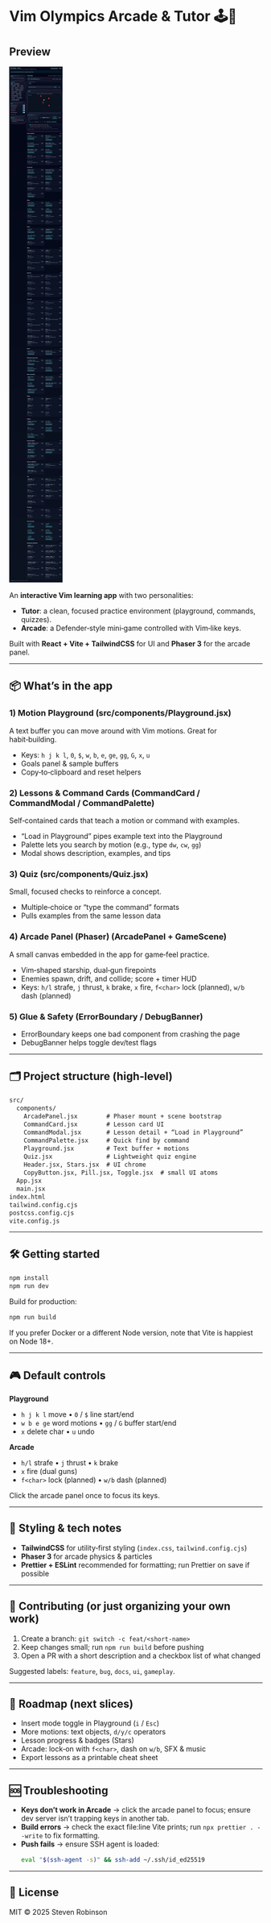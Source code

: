 # Vim Olympics Arcade & Tutor 🕹️📗

## Preview
![Screenshot of Vim Olympics Arcade](docs/screenshot.png)

An **interactive Vim learning app** with two personalities:
- **Tutor**: a clean, focused practice environment (playground, commands, quizzes).
- **Arcade**: a Defender‑style mini‑game controlled with Vim‑like keys.

Built with **React + Vite + TailwindCSS** for UI and **Phaser 3** for the arcade panel.

---

## 📦 What’s in the app

### 1) Motion Playground (src/components/Playground.jsx)
A text buffer you can move around with Vim motions. Great for habit‑building.
- Keys: `h j k l`, `0`, `$`, `w`, `b`, `e`, `ge`, `gg`, `G`, `x`, `u`
- Goals panel & sample buffers
- Copy‑to‑clipboard and reset helpers

### 2) Lessons & Command Cards (CommandCard / CommandModal / CommandPalette)
Self‑contained cards that teach a motion or command with examples.
- “Load in Playground” pipes example text into the Playground
- Palette lets you search by motion (e.g., type `dw`, `cw`, `gg`)
- Modal shows description, examples, and tips

### 3) Quiz (src/components/Quiz.jsx)
Small, focused checks to reinforce a concept.
- Multiple‑choice or “type the command” formats
- Pulls examples from the same lesson data

### 4) Arcade Panel (Phaser) (ArcadePanel + GameScene)
A small canvas embedded in the app for game‑feel practice.
- Vim‑shaped starship, dual‑gun firepoints
- Enemies spawn, drift, and collide; score + timer HUD
- Keys: `h/l` strafe, `j` thrust, `k` brake, `x` fire, `f<char>` lock (planned), `w/b` dash (planned)

### 5) Glue & Safety (ErrorBoundary / DebugBanner)
- ErrorBoundary keeps one bad component from crashing the page
- DebugBanner helps toggle dev/test flags

---

## 🗂️ Project structure (high‑level)

```
src/
  components/
    ArcadePanel.jsx        # Phaser mount + scene bootstrap
    CommandCard.jsx        # Lesson card UI
    CommandModal.jsx       # Lesson detail + “Load in Playground”
    CommandPalette.jsx     # Quick find by command
    Playground.jsx         # Text buffer + motions
    Quiz.jsx               # Lightweight quiz engine
    Header.jsx, Stars.jsx  # UI chrome
    CopyButton.jsx, Pill.jsx, Toggle.jsx  # small UI atoms
  App.jsx
  main.jsx
index.html
tailwind.config.cjs
postcss.config.cjs
vite.config.js
```

---

## 🛠️ Getting started

```bash
npm install
npm run dev
```

Build for production:
```bash
npm run build
```

If you prefer Docker or a different Node version, note that Vite is happiest on Node 18+.

---

## 🎮 Default controls

**Playground**
- `h j k l` move • `0` / `$` line start/end
- `w b e ge` word motions • `gg` / `G` buffer start/end
- `x` delete char • `u` undo

**Arcade**
- `h/l` strafe • `j` thrust • `k` brake
- `x` fire (dual guns)
- `f<char>` lock (planned) • `w/b` dash (planned)

Click the arcade panel once to focus its keys.

---

## 🎨 Styling & tech notes

- **TailwindCSS** for utility‑first styling (`index.css`, `tailwind.config.cjs`)
- **Phaser 3** for arcade physics & particles
- **Prettier + ESLint** recommended for formatting; run Prettier on save if possible

---

## 🤝 Contributing (or just organizing your own work)

1. Create a branch: `git switch -c feat/<short-name>`
2. Keep changes small; run `npm run build` before pushing
3. Open a PR with a short description and a checkbox list of what changed

Suggested labels: `feature`, `bug`, `docs`, `ui`, `gameplay`.

---

## 🧭 Roadmap (next slices)

- Insert mode toggle in Playground (`i` / `Esc`)
- More motions: text objects, `d/y/c` operators
- Lesson progress & badges (Stars)
- Arcade: lock‑on with `f<char>`, dash on `w/b`, SFX & music
- Export lessons as a printable cheat sheet

---

## 🆘 Troubleshooting

- **Keys don’t work in Arcade** → click the arcade panel to focus; ensure dev server isn’t trapping keys in another tab.
- **Build errors** → check the exact file:line Vite prints; run `npx prettier . --write` to fix formatting.
- **Push fails** → ensure SSH agent is loaded:
  ```bash
  eval "$(ssh-agent -s)" && ssh-add ~/.ssh/id_ed25519
  ```

---

## 📄 License

MIT © 2025 Steven Robinson
